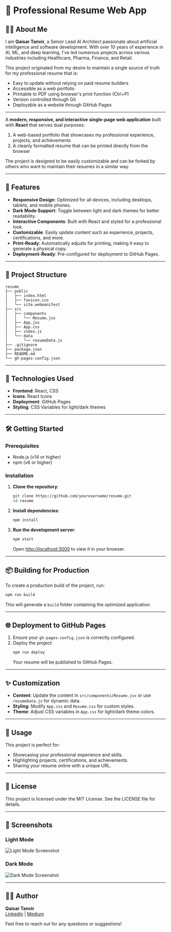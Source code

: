 # 🌟 Professional Resume Web App

## 👨‍💻 About Me

I am **Qaisar Tanvir**, a Senior Lead AI Architect passionate about artificial intelligence and software development. With over 10 years of experience in AI, ML, and deep learning, I've led numerous projects across various industries including Healthcare, Pharma, Finance, and Retail.

This project originated from my desire to maintain a single source of truth for my professional resume that is:
- Easy to update without relying on paid resume builders
- Accessible as a web portfolio
- Printable to PDF using browser's print function (Ctrl+P)
- Version controlled through Git
- Deployable as a website through GitHub Pages

---

A **modern, responsive, and interactive single-page web application** built with **React** that serves dual purposes:
1. A web-based portfolio that showcases my professional experience, projects, and achievements
2. A cleanly formatted resume that can be printed directly from the browser

The project is designed to be easily customizable and can be forked by others who want to maintain their resumes in a similar way.

---

## 🚀 Features

- **Responsive Design**: Optimized for all devices, including desktops, tablets, and mobile phones.
- **Dark Mode Support**: Toggle between light and dark themes for better readability.
- **Interactive Components**: Built with React and styled for a professional look.
- **Customizable**: Easily update content such as experience, projects, certifications, and more.
- **Print-Ready**: Automatically adjusts for printing, making it easy to generate a physical copy.
- **Deployment-Ready**: Pre-configured for deployment to GitHub Pages.

---

## 📂 Project Structure

```
resume
├── public
│   ├── index.html
│   ├── favicon.ico
│   └── site.webmanifest
├── src
│   ├── components
│   │   └── Resume.jsx
│   ├── App.jsx
│   ├── App.css
│   ├── index.js
│   └── data
│       └── resumeData.js
├── .gitignore
├── package.json
├── README.md
└── gh-pages-config.json
```

---

## 🎨 Technologies Used

- **Frontend**: React, CSS
- **Icons**: React Icons
- **Deployment**: GitHub Pages
- **Styling**: CSS Variables for light/dark themes

---

## 🛠️ Getting Started

### Prerequisites
- Node.js (v14 or higher)
- npm (v6 or higher)

### Installation

1. **Clone the repository**:
   ```bash
   git clone https://github.com/yourusername/resume.git
   cd resume
   ```

2. **Install dependencies**:
   ```bash
   npm install
   ```

3. **Run the development server**:
   ```bash
   npm start
   ```
   Open [http://localhost:3000](http://localhost:3000) to view it in your browser.

---

## 📦 Building for Production

To create a production build of the project, run:
```bash
npm run build
```
This will generate a `build` folder containing the optimized application.

---

## 🌐 Deployment to GitHub Pages

1. Ensure your `gh-pages-config.json` is correctly configured.
2. Deploy the project:
   ```bash
   npm run deploy
   ```
   Your resume will be published to GitHub Pages.

---

## ✨ Customization

- **Content**: Update the content in `src/components/Resume.jsx` or use `resumeData.js` for dynamic data.
- **Styling**: Modify `App.css` and `Resume.css` for custom styles.
- **Theme**: Adjust CSS variables in `App.css` for light/dark theme colors.

---

## 📖 Usage

This project is perfect for:
- Showcasing your professional experience and skills.
- Highlighting projects, certifications, and achievements.
- Sharing your resume online with a unique URL.

---

## 📜 License

This project is licensed under the MIT License. See the LICENSE file for details.

---

## 📸 Screenshots

### Light Mode
![Light Mode Screenshot](https://via.placeholder.com/800x400?text=Light+Mode)

### Dark Mode
![Dark Mode Screenshot](https://via.placeholder.com/800x400?text=Dark+Mode)

---

## 👨‍💻 Author

**Qaisar Tanvir**  
[LinkedIn](https://linkedin.com/in/qaisartanvir) | [Medium](https://medium.com/@qaisartanvir)

Feel free to reach out for any questions or suggestions!